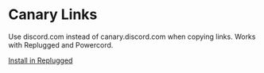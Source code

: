 # Canary Links

Use discord.com instead of canary.discord.com when copying links. Works with Replugged and Powercord.

[Install in Replugged](https://replugged.dev/install?url=asportnoy/CanaryLinks)
